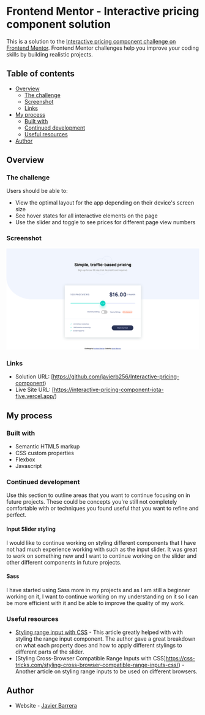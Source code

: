 # Frontend Mentor - Interactive pricing component solution

This is a solution to the [Interactive pricing component challenge on Frontend Mentor](https://www.frontendmentor.io/challenges/interactive-pricing-component-t0m8PIyY8). Frontend Mentor challenges help you improve your coding skills by building realistic projects. 

## Table of contents

- [Overview](#overview)
  - [The challenge](#the-challenge)
  - [Screenshot](#screenshot)
  - [Links](#links)
- [My process](#my-process)
  - [Built with](#built-with)
  - [Continued development](#continued-development)
  - [Useful resources](#useful-resources)
- [Author](#author)

## Overview

### The challenge

Users should be able to:

- View the optimal layout for the app depending on their device's screen size
- See hover states for all interactive elements on the page
- Use the slider and toggle to see prices for different page view numbers

### Screenshot

![screenshot](./page-screenshot.png)

### Links

- Solution URL: [https://github.com/javierb256/Interactive-pricing-component)
- Live Site URL: [https://interactive-pricing-component-iota-five.vercel.app/)

## My process

### Built with

- Semantic HTML5 markup
- CSS custom properties
- Flexbox
- Javascript

### Continued development

Use this section to outline areas that you want to continue focusing on in future projects. These could be concepts you're still not completely comfortable with or techniques you found useful that you want to refine and perfect.

#### Input Slider styling
I would like to continue working on styling different components that I have not had much experience working with such as the input slider. It was great to work on something new and I want to continue working on the slider and 
other different components in future projects.

#### Sass
I have started using Sass more in my projects and as I am still a beginner working on it, I want to continue working on my understanding on it so I can be more efficient with it and be able to improve the quality of my work.

### Useful resources

- [Styling range input with CSS](https://nikitahl.com/style-range-input-css) - This article greatly helped with with styling the range input component. The author gave a great breakdown on what each property does and how
to apply different stylings to different parts of the slider.
- [Styling Cross-Browser Compatible Range Inputs with CSS]https://css-tricks.com/styling-cross-browser-compatible-range-inputs-css/) - Another article on styling range inputs to be used on different browsers.

## Author

- Website - [Javier Barrera](https://github.com/javierb256)


